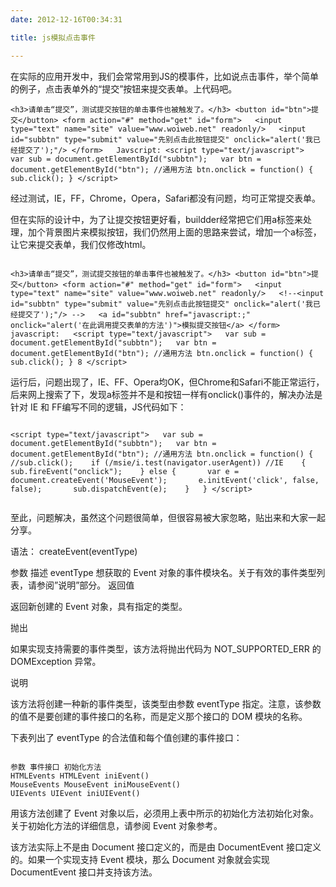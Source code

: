 ```yaml
---
date: 2012-12-16T00:34:31

title: js模拟点击事件

---
```


在实际的应用开发中，我们会常常用到JS的模事件，比如说点击事件，举个简单的例子，点击表单外的“提交”按钮来提交表单。上代码吧。
```
<h3>请单击“提交”，测试提交按钮的单击事件也被触发了。</h3> <button id="btn">提交</button> <form action="#" method="get" id="form">   <input type="text" name="site" value="www.woiweb.net" readonly/>   <input id="subbtn" type="submit" value="先别点击此按钮提交" onclick="alert('我已经提交了');"/> </form>   Javscript: <script type="text/javascript">   var sub = document.getElementById("subbtn");   var btn = document.getElementById("btn"); //通用方法 btn.onclick = function() { sub.click(); } </script>
```
经过测试，IE，FF，Chrome，Opera，Safari都没有问题，均可正常提交表单。

但在实际的设计中，为了让提交按钮更好看，buildder经常把它们用a标签来处理，加个背景图片来模拟按钮，我们仍然用上面的思路来尝试，增加一个a标签，让它来提交表单，我们仅修改html。


```

<h3>请单击“提交”，测试提交按钮的单击事件也被触发了。</h3> <button id="btn">提交</button> <form action="#" method="get" id="form">   <input type="text" name="site" value="www.woiweb.net" readonly/>   <!--<input id="subbtn" type="submit" value="先别点击此按钮提交" onclick="alert('我已经提交了');"/> -->   <a id="subbtn" href="javascript:;" onclick="alert('在此调用提交表单的方法')">模拟提交按钮</a> </form>   javascript:   <script type="text/javascript">   var sub = document.getElementById("subbtn");   var btn = document.getElementById("btn"); //通用方法 btn.onclick = function() { sub.click(); } 8 </script>

```


运行后，问题出现了，IE、FF、Opera均OK，但Chrome和Safari不能正常运行，后来网上搜索了下，发现a标签并不是和按钮一样有onclick()事件的，解决办法是针对 IE 和 FF编写不同的逻辑，JS代码如下：
```

<script type="text/javascript">   var sub = document.getElementById("subbtn");   var btn = document.getElementById("btn"); //通用方法 btn.onclick = function() {    //sub.click();    if (/msie/i.test(navigator.userAgent)) //IE    {       sub.fireEvent("onclick");    } else {       var e = document.createEvent('MouseEvent');       e.initEvent('click', false, false);       sub.dispatchEvent(e);    }   } </script>


```



至此，问题解决，虽然这个问题很简单，但很容易被大家忽略，贴出来和大家一起分享。

语法： 
createEvent(eventType)

参数 描述
eventType 想获取的 Event 对象的事件模块名。关于有效的事件类型列表，请参阅”说明”部分。
返回值

返回新创建的 Event 对象，具有指定的类型。

抛出

如果实现支持需要的事件类型，该方法将抛出代码为 NOT_SUPPORTED_ERR 的 DOMException 异常。

说明

该方法将创建一种新的事件类型，该类型由参数 eventType 指定。注意，该参数的值不是要创建的事件接口的名称，而是定义那个接口的 DOM 模块的名称。

下表列出了 eventType 的合法值和每个值创建的事件接口：
```

参数 事件接口 初始化方法
HTMLEvents HTMLEvent iniEvent()
MouseEvents MouseEvent iniMouseEvent()
UIEvents UIEvent iniUIEvent()
```

用该方法创建了 Event 对象以后，必须用上表中所示的初始化方法初始化对象。关于初始化方法的详细信息，请参阅 Event 对象参考。

该方法实际上不是由 Document 接口定义的，而是由 DocumentEvent 接口定义的。如果一个实现支持 Event 模块，那么 Document 对象就会实现 DocumentEvent 接口并支持该方法。

```
